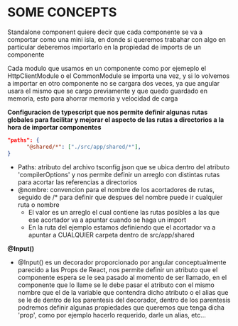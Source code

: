 # SOME CONCEPTS

Standalone component quiere decir que cada componente se va a comportar como una mini isla, en donde si queremos trabahar con algo en particular deberemos importarlo en la propiedad de imports de un componente

Cada modulo que usamos en un componente como por ejemeplo el HttpClientModule o el CommonModule se importa una vez, y si lo volvemos a importar en otro componente no se cargara dos veces, ya que angular usara el mismo que se cargo previamente y que quedo guardado en memoria, esto para ahorrar memoria y velocidad de carga

**Configuracion de typescript que nos permite definir algunas rutas globales para facilitar y mejorar el aspecto de las rutas a directorios a la hora de importar componentes**
```json
"paths": {
      "@shared/*": ["./src/app/shared/*"],
}
```

- Paths: atributo del archivo tsconfig.json que se ubica dentro del atributo 'compilerOptions' y nos permite definir un arreglo con distintas rutas para acortar las referencias a directorios
- @nombre: convencion para el nombre de los acortadores de rutas, seguido de /* para definir que despues del nombre puede ir cualquier ruta o nombre
  - El valor es un arreglo el cual contiene las rutas posibles a las que ese acortador va a apuntar cuando se haga un import
  - En la ruta del ejemplo estamos definiendo que el acortador va a apuntar a CUALQUIER carpeta dentro de src/app/shared

**@Input()**

- @Input() es un decorador proporcionado por angular conceptualmente parecido a las Props de React, nos permite definir un atributo que el componente espera se le sea pasado al momento de ser llamado, en el componente que lo llame se le debe pasar el atributo con el mismo nombre que el de la variable que contendra dicho atributo o el alias que se le de dentro de los parentesis del decorador, dentro de los parentesis podremos definir algunas propiedades que queremos que tenga dicha 'prop', como por ejemplo hacerlo requerido, darle un alias, etc...